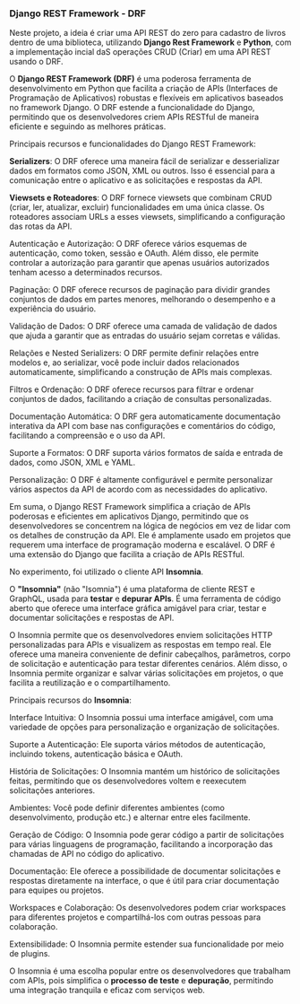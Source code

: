 ### Django REST Framework - DRF

Neste projeto, a ideia é criar uma API REST do zero para cadastro de livros dentro de uma biblioteca, utilizando **Django Rest Framework** e **Python**, com a implementação incial daS operações CRUD (Criar) em uma API REST usando o DRF. 

O **Django REST Framework (DRF)** é uma poderosa ferramenta de desenvolvimento em Python que facilita a criação de APIs (Interfaces de Programação de Aplicativos) robustas e flexíveis em aplicativos baseados no framework Django. O DRF estende a funcionalidade do Django, permitindo que os desenvolvedores criem APIs RESTful de maneira eficiente e seguindo as melhores práticas.

Principais recursos e funcionalidades do Django REST Framework:

**Serializers**: O DRF oferece uma maneira fácil de serializar e desserializar dados em formatos como JSON, XML ou outros. Isso é essencial para a comunicação entre o aplicativo e as solicitações e respostas da API.

**Viewsets e Roteadores**: O DRF fornece viewsets que combinam CRUD (criar, ler, atualizar, excluir) funcionalidades em uma única classe. Os roteadores associam URLs a esses viewsets, simplificando a configuração das rotas da API.

Autenticação e Autorização: O DRF oferece vários esquemas de autenticação, como token, sessão e OAuth. Além disso, ele permite controlar a autorização para garantir que apenas usuários autorizados tenham acesso a determinados recursos.

Paginação: O DRF oferece recursos de paginação para dividir grandes conjuntos de dados em partes menores, melhorando o desempenho e a experiência do usuário.

Validação de Dados: O DRF oferece uma camada de validação de dados que ajuda a garantir que as entradas do usuário sejam corretas e válidas.

Relações e Nested Serializers: O DRF permite definir relações entre modelos e, ao serializar, você pode incluir dados relacionados automaticamente, simplificando a construção de APIs mais complexas.

Filtros e Ordenação: O DRF oferece recursos para filtrar e ordenar conjuntos de dados, facilitando a criação de consultas personalizadas.

Documentação Automática: O DRF gera automaticamente documentação interativa da API com base nas configurações e comentários do código, facilitando a compreensão e o uso da API.

Suporte a Formatos: O DRF suporta vários formatos de saída e entrada de dados, como JSON, XML e YAML.

Personalização: O DRF é altamente configurável e permite personalizar vários aspectos da API de acordo com as necessidades do aplicativo.

Em suma, o Django REST Framework simplifica a criação de APIs poderosas e eficientes em aplicativos Django, permitindo que os desenvolvedores se concentrem na lógica de negócios em vez de lidar com os detalhes de construção da API. Ele é amplamente usado em projetos que requerem uma interface de programação moderna e escalável. O DRF é uma extensão do Django que facilita a criação de APIs RESTful.

No experimento, foi utilizado o cliente API **Insomnia**.

O **"Insomnia"** (não "Isomnia") é uma plataforma de cliente REST e GraphQL, usada para **testar** e **depurar APIs**. É uma ferramenta de código aberto que oferece uma interface gráfica amigável para criar, testar e documentar solicitações e respostas de API.

O Insomnia permite que os desenvolvedores enviem solicitações HTTP personalizadas para APIs e visualizem as respostas em tempo real. Ele oferece uma maneira conveniente de definir cabeçalhos, parâmetros, corpo de solicitação e autenticação para testar diferentes cenários. Além disso, o Insomnia permite organizar e salvar várias solicitações em projetos, o que facilita a reutilização e o compartilhamento.

Principais recursos do **Insomnia**:

Interface Intuitiva: O Insomnia possui uma interface amigável, com uma variedade de opções para personalização e organização de solicitações.

Suporte a Autenticação: Ele suporta vários métodos de autenticação, incluindo tokens, autenticação básica e OAuth.

História de Solicitações: O Insomnia mantém um histórico de solicitações feitas, permitindo que os desenvolvedores voltem e reexecutem solicitações anteriores.

Ambientes: Você pode definir diferentes ambientes (como desenvolvimento, produção etc.) e alternar entre eles facilmente.

Geração de Código: O Insomnia pode gerar código a partir de solicitações para várias linguagens de programação, facilitando a incorporação das chamadas de API no código do aplicativo.

Documentação: Ele oferece a possibilidade de documentar solicitações e respostas diretamente na interface, o que é útil para criar documentação para equipes ou projetos.

Workspaces e Colaboração: Os desenvolvedores podem criar workspaces para diferentes projetos e compartilhá-los com outras pessoas para colaboração.

Extensibilidade: O Insomnia permite estender sua funcionalidade por meio de plugins.

O Insomnia é uma escolha popular entre os desenvolvedores que trabalham com APIs, pois simplifica o **processo de teste** e **depuração**, permitindo uma integração tranquila e eficaz com serviços web.





